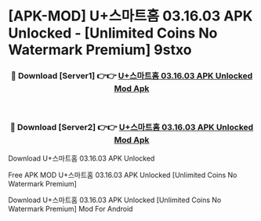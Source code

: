 # [APK-MOD] U+스마트홈 03.16.03 APK Unlocked - [Unlimited Coins No Watermark Premium] 9stxo



<div align="center">
<h3>🔴 Download [Server1] 👉👉 <a href="https://momento.my/?title=U+스마트홈_03.16.03_APK_Unlocked">U+스마트홈 03.16.03 APK Unlocked Mod Apk</a></h3><br>

<h3>🔴 Download [Server2] 👉👉 <a href="https://momento.my/?title=U+스마트홈_03.16.03_APK_Unlocked">U+스마트홈 03.16.03 APK Unlocked Mod Apk</a></h3>
</div>



Download U+스마트홈 03.16.03 APK Unlocked 

Free APK MOD U+스마트홈 03.16.03 APK Unlocked [Unlimited Coins No Watermark Premium]

Download U+스마트홈 03.16.03 APK Unlocked [Unlimited Coins No Watermark Premium] Mod For Android
